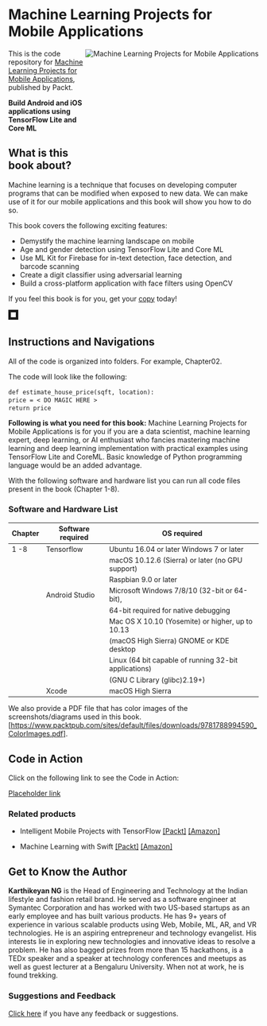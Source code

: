 # Machine Learning Projects for Mobile Applications


<a href="https://www.packtpub.com/big-data-and-business-intelligence/machine-learning-projects-mobile-applications?utm_source=github&utm_medium=repository&utm_campaign=9781788994590"><img src="https://www.packtpub.com/sites/default/files/B09947_0.png" alt="Machine Learning Projects for Mobile Applications" height="256px" align="right"></a>

This is the code repository for [Machine Learning Projects for Mobile Applications](https://www.packtpub.com/big-data-and-business-intelligence/machine-learning-projects-mobile-applications?utm_source=github&utm_medium=repository&utm_campaign=9781788994590), published by Packt.

**Build Android and iOS applications using TensorFlow Lite and Core ML**

## What is this book about?
Machine learning is a technique that focuses on developing computer programs that can be modified when exposed to new data. We can make use of it for our mobile applications and this book will show you how to do so.


This book covers the following exciting features:
* Demystify the machine learning landscape on mobile
* Age and gender detection using TensorFlow Lite and Core ML
* Use ML Kit for Firebase for in-text detection, face detection, and barcode scanning
* Create a digit classifier using adversarial learning
* Build a cross-platform application with face filters using OpenCV

If you feel this book is for you, get your [copy](https://www.amazon.com/dp/1788994590) today!

<a href="https://www.packtpub.com/?utm_source=github&utm_medium=banner&utm_campaign=GitHubBanner"><img src="https://raw.githubusercontent.com/PacktPublishing/GitHub/master/GitHub.png" 
alt="https://www.packtpub.com/" border="5" /></a>


## Instructions and Navigations
All of the code is organized into folders. For example, Chapter02.

The code will look like the following:
```
def estimate_house_price(sqft, location):
price = < DO MAGIC HERE >
return price
```

**Following is what you need for this book:**
Machine Learning Projects for Mobile Applications is for you if you are a data scientist, machine learning expert, deep learning, or AI enthusiast who fancies mastering machine learning and deep learning implementation with practical examples using TensorFlow Lite and CoreML. Basic knowledge of Python programming language would be an added advantage.

With the following software and hardware list you can run all code files present in the book (Chapter 1-8).

### Software and Hardware List

| Chapter    | Software required                   | OS required                                            |
| ---------  | ------------------------------------| -------------------------------------------------------|
| 1 -8       |Tensorflow                           | Ubuntu 16.04 or later Windows 7 or later               |
|            |                                     | macOS 10.12.6 (Sierra) or later (no GPU support)       |
|            |                                     | Raspbian 9.0 or later                                  |
|            | Android Studio                      | Microsoft Windows 7/8/10 (32-bit or 64-bit),           |
|            |                                     |  64-bit required for native debugging                  |
|            |                                     |  Mac OS X 10.10 (Yosemite) or higher, up to 10.13      |
|            |                                     |  (macOS High Sierra) GNOME or KDE desktop              |
|            |                                     |  Linux (64 bit capable of running 32-bit applications) |
|            |                                     |  (GNU C Library (glibc)2.19+)                          |
|            | Xcode                               | macOS High Sierra                                      |
 

We also provide a PDF file that has color images of the screenshots/diagrams used in this book. [https://www.packtpub.com/sites/default/files/downloads/9781788994590_ColorImages.pdf].

## Code in Action

Click on the following link to see the Code in Action:

[Placeholder link](www.youtube.com/URL)

### Related products <Other books you may enjoy>
* Intelligent Mobile Projects with TensorFlow [[Packt]](https://www.packtpub.com/application-development/intelligent-mobile-projects-tensorflow?utm_source=github&utm_medium=repository&utm_campaign=9781788834544) [[Amazon]](https://www.amazon.com/dp/1788834542)

* Machine Learning with Swift [[Packt]](https://www.packtpub.com/big-data-and-business-intelligence/machine-learning-swift?utm_source=github&utm_medium=repository&utm_campaign=9781787121515) [[Amazon]](https://www.amazon.com/dp/1788293770)

## Get to Know the Author
**Karthikeyan NG**
is the Head of Engineering and Technology at the Indian lifestyle and
fashion retail brand. He served as a software engineer at Symantec Corporation and has
worked with two US-based startups as an early employee and has built various products.
He has 9+ years of experience in various scalable products using Web, Mobile, ML, AR, and
VR technologies. He is an aspiring entrepreneur and technology evangelist. His interests lie
in exploring new technologies and innovative ideas to resolve a problem. He has also
bagged prizes from more than 15 hackathons, is a TEDx speaker and a speaker at
technology conferences and meetups as well as guest lecturer at a Bengaluru University.
When not at work, he is found trekking.




### Suggestions and Feedback
[Click here](https://docs.google.com/forms/d/e/1FAIpQLSdy7dATC6QmEL81FIUuymZ0Wy9vH1jHkvpY57OiMeKGqib_Ow/viewform) if you have any feedback or suggestions.

